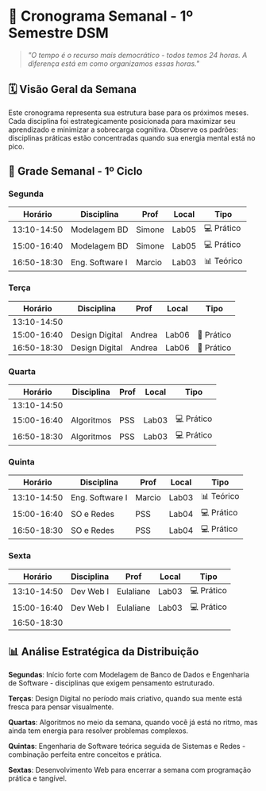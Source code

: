 # 📅 Cronograma Semanal - 1º Semestre DSM

> *"O tempo é o recurso mais democrático - todos temos 24 horas. A diferença está em como organizamos essas horas."*

## 🗓️ Visão Geral da Semana

Este cronograma representa sua estrutura base para os próximos meses. Cada disciplina foi estrategicamente posicionada para maximizar seu aprendizado e minimizar a sobrecarga cognitiva. Observe os padrões: disciplinas práticas estão concentradas quando sua energia mental está no pico.

## 📅 Grade Semanal - 1º Ciclo

### Segunda
| Horário     | Disciplina      | Prof   | Local | Tipo       |
| ----------- | --------------- | ------ | ----- | ---------- |
| 13:10-14:50 | Modelagem BD    | Simone | Lab05 | 💻 Prático |
| 15:00-16:40 | Modelagem BD    | Simone | Lab05 | 💻 Prático |
| 16:50-18:30 | Eng. Software I | Marcio | Lab03 | 📊 Teórico |

### Terça
| Horário     | Disciplina     | Prof      | Local | Tipo       |
| ----------- | -------------- | --------- | ----- | ---------- |
| 13:10-14:50 |                |           |       |            |
| 15:00-16:40 | Design Digital | Andrea    | Lab06 | 🎨 Prático |
| 16:50-18:30 | Design Digital | Andrea    | Lab06 | 🎨 Prático |

### Quarta
| Horário     | Disciplina      | Prof     | Local | Tipo       |
| ----------- | --------------- | -------- | ----- | ---------- |
| 13:10-14:50 |                 |          |       |            |
| 15:00-16:40 | Algoritmos      | PSS      | Lab03 | 💻 Prático |
| 16:50-18:30 | Algoritmos      | PSS      | Lab03 | 💻 Prático |

### Quinta  
| Horário     | Disciplina      | Prof   | Local | Tipo       |
| ----------- | --------------- | ------ | ----- | ---------- |
| 13:10-14:50 | Eng. Software I | Marcio | Lab03 | 📊 Teórico |
| 15:00-16:40 | SO e Redes      | PSS    | Lab04 | 💻 Prático |
| 16:50-18:30 | SO e Redes      | PSS    | Lab04 | 💻 Prático |

### Sexta
| Horário     | Disciplina | Prof           | Local  | Tipo       |
| ----------- | ---------- | -------------- | ------ | ---------- |
| 13:10-14:50 | Dev Web I  | Eulaliane      | Lab03  | 💻 Prático |
| 15:00-16:40 | Dev Web I  | Eulaliane      | Lab03  | 💻 Prático |
| 16:50-18:30 |            |                |        |            |


## 📊 Análise Estratégica da Distribuição

**Segundas**: Início forte com Modelagem de Banco de Dados e Engenharia de Software - disciplinas que exigem pensamento estruturado.

**Terças**: Design Digital no período mais criativo, quando sua mente está fresca para pensar visualmente.

**Quartas**: Algoritmos no meio da semana, quando você já está no ritmo, mas ainda tem energia para resolver problemas complexos.

**Quintas**: Engenharia de Software teórica seguida de Sistemas e Redes - combinação perfeita entre conceitos e prática.

**Sextas**: Desenvolvimento Web para encerrar a semana com programação prática e tangível.